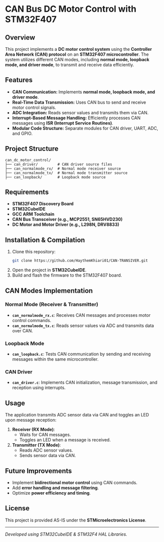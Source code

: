 # CAN Bus DC Motor Control with STM32F407

## Overview
This project implements a **DC motor control system** using the **Controller Area Network (CAN) protocol** on an **STM32F407 microcontroller**. The system utilizes different CAN modes, including **normal mode, loopback mode, and driver mode**, to transmit and receive data efficiently.

## Features
- **CAN Communication:** Implements **normal mode, loopback mode, and driver mode**.
- **Real-Time Data Transmission:** Uses CAN bus to send and receive motor control signals.
- **ADC Integration:** Reads sensor values and transmits them via CAN.
- **Interrupt-Based Message Handling:** Efficiently processes CAN messages using **ISR (Interrupt Service Routines)**.
- **Modular Code Structure:** Separate modules for CAN driver, UART, ADC, and GPIO.

## Project Structure
```
can_dc_motor_control/
├── can_driver/         # CAN driver source files
├── can_normalmode_rx/  # Normal mode receiver source
├── can_normalmode_tx/  # Normal mode transmitter source
├── can_loopback/       # Loopback mode source
```

## Requirements
- **STM32F407 Discovery Board**
- **STM32CubeIDE**
- **GCC ARM Toolchain**
- **CAN Bus Transceiver (e.g., MCP2551, SN65HVD230)**
- **DC Motor and Motor Driver (e.g., L298N, DRV8833)**

## Installation & Compilation
1. Clone this repository:
   ```bash
   git clone https://github.com/HaythemKhiari01/CAN-TRANSIVER.git
   ```
2. Open the project in **STM32CubeIDE**.
3. Build and flash the firmware to the STM32F407 board.

## CAN Modes Implementation
### **Normal Mode (Receiver & Transmitter)**
- **`can_normalmode_rx.c`**: Receives CAN messages and processes motor control commands.
- **`can_normalmode_tx.c`**: Reads sensor values via ADC and transmits data over CAN.

### **Loopback Mode**
- **`can_loopback.c`**: Tests CAN communication by sending and receiving messages within the same microcontroller.

### **CAN Driver**
- **`can_driver.c`**: Implements CAN initialization, message transmission, and reception using interrupts.

## Usage
The application transmits ADC sensor data via CAN and toggles an LED upon message reception:
1. **Receiver (RX Mode)**:
   - Waits for CAN messages.
   - Toggles an LED when a message is received.
2. **Transmitter (TX Mode)**:
   - Reads ADC sensor values.
   - Sends sensor data via CAN.

## Future Improvements
- Implement **bidirectional motor control** using CAN commands.
- Add **error handling and message filtering**.
- Optimize **power efficiency and timing**.

## License
This project is provided AS-IS under the **STMicroelectronics License**.

---
*Developed using STM32CubeIDE & STM32F4 HAL Libraries.*

